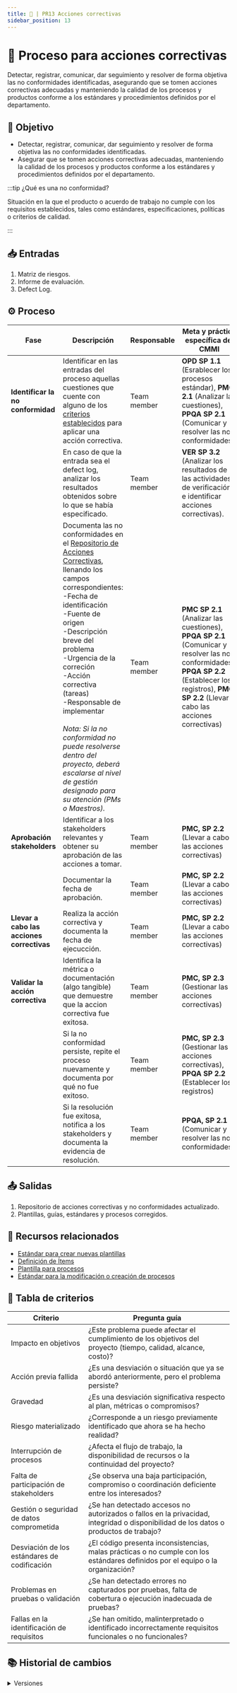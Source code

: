 ```yaml
---
title: 🦴 | PR13 Acciones correctivas
sidebar_position: 13
---
```


# 🦴 Proceso para acciones correctivas

Detectar, registrar, comunicar, dar seguimiento y resolver de forma objetiva las no conformidades identificadas, asegurando que se tomen acciones correctivas adecuadas y manteniendo la calidad de los procesos y productos conforme a los estándares y procedimientos definidos por el departamento.

## 🎯 Objetivo

- Detectar, registrar, comunicar, dar seguimiento y resolver de forma objetiva las no conformidades identificadas.
- Asegurar que se tomen acciones correctivas adecuadas, manteniendo la calidad de los procesos y productos conforme a los estándares y procedimientos definidos por el departamento.

:::tip ¿Qué es una no conformidad?

Situación en la que el producto o acuerdo de trabajo no cumple con los requisitos establecidos, tales como estándares, especificaciones, políticas o criterios de calidad.

:::

## 📥 Entradas

1. Matriz de riesgos.
2. Informe de evaluación.
3. Defect Log.

## ⚙️ Proceso

| Fase                                       | Descripción                                                                                                                                                                                                                                                                                                      | Responsable             | Meta y práctica específica del CMMI                                                            |
| ------------------------------------------ | ---------------------------------------------------------------------------------------------------------------------------------------------------------------------------------------------------------------------------------------------------------------------------------------------------------------- | ----------------------- | ---------------------------------------------------------------------------------------------- |
| **Identificar la no conformidad**          | Identificar en las entradas del proceso aquellas cuestiones que cuente con alguno de los [criterios establecidos](../procesos/PR13-acciones-correctivas.md#tabla-de-criterios) para aplicar una acción correctiva.                                                                                              | Team member             | **OPD SP 1.1** (Esrablecer los procesos estándar), **PMC 2.1** (Analizar las cuestiones), **PPQA SP 2.1** (Comunicar y resolver las no conformidades)                                          |
| | En caso de que la entrada sea el defect log, analizar los resultados obtenidos sobre lo que se había especificado. | Team member | **VER SP 3.2** (Analizar los resultados de las actividades de verificación e identificar acciones correctivas). |
|                                            | Documenta las no conformidades en el [Repositorio de Acciones Correctivas](https://docs.google.com/spreadsheets/d/1bWcGOW0PjlB6ws4VDCAXw4rdlsBL1s1UbFidUgTCvCM/edit?gid=0#gid=0), llenando los campos correspondientes: <br/>-Fecha de identificación <br/>-Fuente de origen <br/>-Descripción breve del problema <br/>-Urgencia de la correción <br/>-Acción correctiva (tareas) <br/>-Responsable de implementar   <br/><br/>  *Nota: Si la no conformidad no puede resolverse dentro del proyecto, deberá escalarse al nivel de gestión designado para su atención (PMs o Maestros).*   | Team member             | **PMC SP 2.1** (Analizar las cuestiones), **PPQA SP 2.1** (Comunicar y resolver las no conformidades), **PPQA SP 2.2** (Establecer los registros), **PMC SP 2.2** (Llevar a cabo las acciones correctivas)                                                               |                                                                                                    | Miembro del equipo      |                                              |
| **Aprobación stakeholders**                | Identificar a los stakeholders relevantes y obtener su aprobación de las acciones a tomar.                                                                                                                                                                                              | Team member             | **PMC, SP 2.2** (Llevar a cabo las acciones correctivas)                                                                               |
|                                            | Documentar la fecha de aprobación.                                                                                                                                                                                                    | Team member             | **PMC, SP 2.2** (Llevar a cabo las acciones correctivas)                                                                               |
| **Llevar a cabo las acciones correctivas** | Realiza la acción correctiva y documenta la fecha de ejecucción.                                                                                                                                                                                                 | Team member             | **PMC, SP 2.2** (Llevar a cabo las acciones correctivas)                                                                               |
| **Validar la acción correctiva**           | Identifica la métrica o documentación (algo tangible) que demuestre que la accion correctiva fue exitosa.      | Team member             | **PMC, SP 2.3** (Gestionar las acciones correctivas)                                                                               |
|                                            | Si la no conformidad persiste, repite el proceso nuevamente y documenta por qué no fue exitoso.                                                   | Team member             | **PMC, SP 2.3** (Gestionar las acciones correctivas), **PPQA SP 2.2** (Establecer los registros)                                                                              |
|                                            | Si la resolución fue exitosa, notifica a los stakeholders y documenta la evidencia de resolución.                                                              | Team member             | **PPQA, SP 2.1** (Comunicar y resolver las no conformidades)                                                                               |

## 📤 Salidas

1. Repositorio de acciones correctivas y no conformidades actualizado.
2. Plantillas, guías, estándares y procesos corregidos.

## 📎 Recursos relacionados

- [Estándar para crear nuevas plantillas](/docs/next/standards/estandar-plantillas)
- [Definición de Ítems](/docs/next/procesos/PR2-definicion-items)
- [Plantilla para procesos](/docs/next/plantillas/plantilla-procesos)
- [Estándar para la modificación o creación de procesos](/docs/next/standards/modificacion-procesos)

## 🤗 Tabla de criterios

| Criterio                                           | Pregunta guía                                                                                                                              | 
| -------------------------------------------------- | ------------------------------------------------------------------------------------------------------------------------------------------ | 
| Impacto en objetivos                               | ¿Este problema puede afectar el cumplimiento de los objetivos del proyecto (tiempo, calidad, alcance, costo)?                              | 
| Acción previa fallida                              | ¿Es una desviación o situación que ya se abordó anteriormente, pero el problema persiste?                                                  | 
| Gravedad                                           | ¿Es una desviación significativa respecto al plan, métricas o compromisos?                                                                 |
| Riesgo materializado                               | ¿Corresponde a un riesgo previamente identificado que ahora se ha hecho realidad?                                                          | 
| Interrupción de procesos                           | ¿Afecta el flujo de trabajo, la disponibilidad de recursos o la continuidad del proyecto?                                                  | 
| Falta de participación de stakeholders             | ¿Se observa una baja participación, compromiso o coordinación deficiente entre los interesados?                                            | 
| Gestión o seguridad de datos comprometida          | ¿Se han detectado accesos no autorizados o fallos en la privacidad, integridad o disponibilidad de los datos o productos de trabajo?       |
| Desviación de los estándares de codificación       | ¿El código presenta inconsistencias, malas prácticas o no cumple con los estándares definidos por el equipo o la organización?             | 
| Problemas en pruebas o validación                  | ¿Se han detectado errores no capturados por pruebas, falta de cobertura o ejecución inadecuada de pruebas?                                 | 
| Fallas en la identificación de requisitos          | ¿Se han omitido, malinterpretado o identificado incorrectamente requisitos funcionales o no funcionales?                                   | 

## 📚 Historial de cambios

<details>
  <summary>Versiones</summary>
| **Versión** | **Descripción**                                                    | **Fecha**   | **Colaborador**                                         |
|-------------|------------------------------------------------------------------|-------------|--------------------------------------------------------|
| **1.0.0**   | Proceso inicial para acciones correctivas                        | 26/03/2025  | Paola Garrido, Valeria Zúñiga                           |
| **1.1.0**   | Se agregó enlace y práctica OPD SP 1.3                           | 31/03/2025  | Ian Julián Estrada Castro                               |
| **1.2.0**   | Refactorización del proceso                                       | 18/04/2025  | Diego Fuentes                                          |
| **2.0.0**   | Proceso actualizado para cumplir con la meta 2 de PMC            | 21/04/2025  | Diego Fuentes, Max Toscano, Paola Garrido, Rommel Toledo, Daniel Queijeiro |
| **2.1.0**   | Correcciones de REQM 1.5                                         | 22/04/2025  | Juan Pablo Chávez Leal                                 |
| **2.2.0**   | Incorporación de PPQA 2.1 (no conformidades y notificación)      | 24/04/2025  | Juan Eduardo Rosas Cerón                               |
| **2.3.0**   | Corrección de errores ortográficos                                | 25/04/2025  | Hiram Mendoza                                         |
| **3.0.0**   | Simplificación del proceso y corrección acorde al estándar CMMI  | 15/05/2025  | Paola María Garrido, Valeria Zúñiga                     |
| **3.1.0**   | Agregado paso para introducir versión 3.2                        | 16/05/2025  | Daniel Contreras Chávez                               |
</details>
